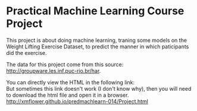 # Practical Machine Learning Course Project

This project is about doing machine learning, traning some models on the Weight Lifting Exercise Dataset, to predict the manner in which paticipants did the exercise. <br>

The data for this project come from this source: <br> 
http://groupware.les.inf.puc-rio.br/har. 

You can directly view the HTML in the following link: <br>
But sometimes this link doesn't work (I don't know why), then you will need to download the html file and open it in a browser.<br>
http://xmflower.github.io/predmachlearn-014/Project.html
